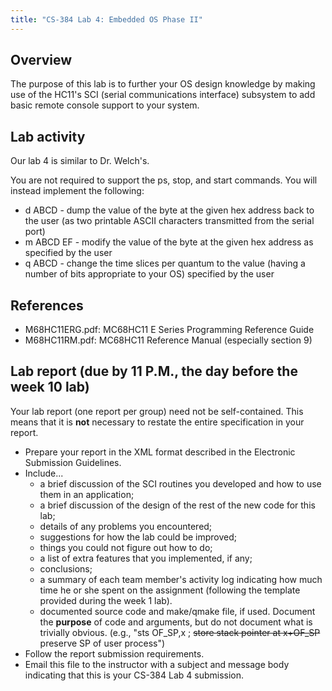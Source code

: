 ```yaml
---
title: "CS-384 Lab 4: Embedded OS Phase II"
---
```


## Overview

The purpose of this lab is to further your OS design knowledge by making use
of the HC11's SCI (serial communications interface) subsystem to add basic remote console
support to your system.

## Lab activity

Our lab 4 is similar to Dr. Welch's.

You are not required to support the ps, stop, and start commands.  You will instead implement the following:
* d ABCD - dump the value of the byte at the given hex address back to the user (as two printable ASCII characters transmitted from the serial port)
* m ABCD EF - modify the value of the byte at the given hex address as specified by the user
* q ABCD - change the time slices per quantum to the value (having a number of bits appropriate to your OS) specified by the user

## References
* M68HC11ERG.pdf: MC68HC11 E Series Programming Reference Guide
* M68HC11RM.pdf: MC68HC11 Reference Manual (especially section 9)

## Lab report (due by 11 P.M., the day before the week 10 lab)

Your lab report (one report per group) need not be self-contained. This means that it is
__not__ necessary to restate the entire specification in your report.

* Prepare your report in the XML format described in the
    Electronic Submission
    Guidelines.
* Include...
  * a brief discussion of the SCI routines you developed and how to use them in an application;
  * a brief discussion of the design of the rest of the new code for this lab;
  * details of any problems you encountered;
  * suggestions for how the lab could be improved;
  * things you could not figure out how to do;
  * a list of extra features that you implemented, if any;
  * conclusions;
  * a summary of each team member's activity log indicating how much time he or she spent
      on the assignment (following the template provided during the week 1 lab).
  * documented source code and make/qmake file, if
      used.  Document the __purpose__ of code and arguments, but do not
      document what is trivially obvious.  (e.g., "sts OF_SP,x ; <strike>store stack pointer at x+OF_SP</strike> preserve SP of user process")
* Follow the report submission requirements.
* Email this file to the instructor with a subject and message
    body indicating that this is your CS-384 Lab 4 submission.
